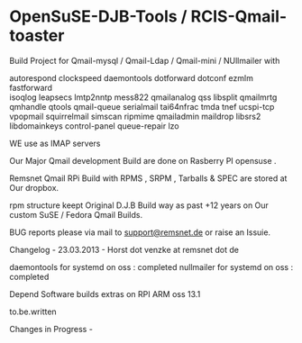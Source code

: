 
OpenSuSE-DJB-Tools / RCIS-Qmail-toaster 
===========================================

Build Project for Qmail-mysql / Qmail-Ldap  / Qmail-mini / NUllmailer  with 

autorespond clockspeed daemontools  dotforward dotconf ezmlm fastforward  
isoqlog leapsecs lmtp2nntp mess822 qmailanalog qss libsplit
qmailmrtg qmhandle qtools qmail-queue serialmail tai64nfrac tmda tnef ucspi-tcp
vpopmail squirrelmail simscan ripmime qmailadmin maildrop libsrs2 libdomainkeys
control-panel queue-repair lzo 

WE use as IMAP servers 

Our Major Qmail development Build are done on Rasberry PI opensuse .

Remsnet Qmail  RPi Build with RPMS , SRPM , Tarballs & SPEC are stored at Our dropbox.

rpm structure keept Original D.J.B Build way  as past +12 years on Our custom SuSE / Fedora  Qmail Builds.

BUG reports please via mail to support@remsnet.de or raise an Issuie.


Changelog - 23.03.2013 - Horst dot venzke at remsnet dot de

 daemontools for systemd  on oss   : completed
 nullmailer for systemd   on oss   : completed


Depend Software builds extras on RPI ARM oss 13.1

 to.be.written
 
Changes in  Progress  - 
